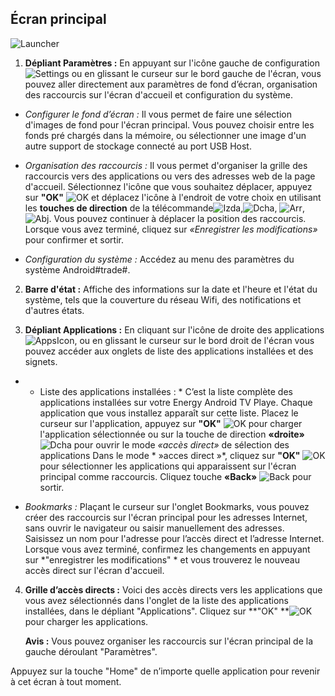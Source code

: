 ## Écran principal

![Launcher](http://static.energysistem.com/images/manuals/42162/54e369a38d4cd.jpg)

1. **Dépliant Paramètres :**
En appuyant sur l'icône gauche de configuration ![Settings](http://static.energysistem.com/images/manuals/42162/5501ccdc3c59e.jpg) ou en glissant le curseur sur le bord gauche de l'écran, vous pouvez aller directement aux paramètres de fond d’écran, organisation des raccourcis sur l'écran d'accueil et configuration du système.

  - *Configurer le fond d’écran :* Il vous permet de faire une sélection d'images de fond pour l'écran principal. Vous pouvez choisir entre les fonds pré chargés dans la mémoire, ou sélectionner une image d'un autre support de stockage connecté au port USB Host.


  - *Organisation des raccourcis  :* Il vous permet d'organiser la grille des raccourcis vers des applications ou vers des adresses web de la page d'accueil. Sélectionnez l'icône que vous souhaitez déplacer, appuyez sur **"OK"** ![OK](http://static.energysistem.com/images/manuals/42162/5501c8043769d.jpg)  et déplacez l'icône à l'endroit de votre choix en utilisant les **touches de direction** de la télécommande![Izda](http://static.energysistem.com/images/manuals/42162/5501c827e464c.jpg),![Dcha](http://static.energysistem.com/images/manuals/42162/5501c819dd674.jpg), ![Arr](http://static.energysistem.com/images/manuals/42162/5501c813dcd00.jpg), ![Abj](http://static.energysistem.com/images/manuals/42162/5501c80f504be.jpg). Vous pouvez continuer à déplacer la position des raccourcis. Lorsque vous avez terminé, cliquez sur *«Enregistrer les modifications»* pour confirmer et sortir.

  - *Configuration du système :* Accédez au menu des paramètres du système Android#trade#.

2. **Barre d'état :**
Affiche des informations sur la date et l'heure et l'état du système, tels que la couverture du réseau Wifi, des notifications et d'autres états.

3. **Dépliant Applications :**
En cliquant sur l'icône de droite des applications ![AppsIcon](http://static.energysistem.com/images/manuals/42162/5501cce1175df.jpg), ou en glissant le curseur sur le bord droit de l'écran vous pouvez accéder aux onglets de liste des applications installées et des signets.

  - * Liste des applications installées : * C’est la liste complète des applications installées sur votre Energy Android TV Playe. Chaque application que vous installez apparaît sur cette liste. Placez le curseur sur l'application, appuyez sur **"OK"** ![OK](http://static.energysistem.com/images/manuals/42162/5501c8043769d.jpg) pour charger l'application sélectionnée ou sur la touche de direction **«droite»** ![Dcha](http://static.energysistem.com/images/manuals/42162/5501c819dd674.jpg)  pour ouvrir le mode *«accès direct»* de sélection des applications Dans le mode * »acces direct »*, cliquez sur **"OK"** ![OK](http://static.energysistem.com/images/manuals/42162/5501c8043769d.jpg) pour sélectionner les applications qui apparaissent sur l'écran principal comme raccourcis. Cliquez touche **«Back»** ![Back](http://static.energysistem.com/images/manuals/42162/5501c809057e9.jpg) pour sortir.

  - *Bookmarks :* Plaçant le curseur sur l'onglet Bookmarks, vous pouvez créer des raccourcis sur l'écran principal pour les adresses Internet, sans ouvrir le navigateur ou saisir manuellement des adresses. Saisissez un nom pour l'adresse pour l’accès direct et l’adresse Internet. Lorsque vous avez terminé, confirmez les changements en appuyant sur *"enregistrer les modifications" * et vous trouverez le nouveau accès direct sur l'écran d'accueil.

4. **Grille d’accès directs :**
Voici des accès directs vers les applications que vous avez sélectionnés dans l'onglet de la liste des applications installées, dans le dépliant "Applications". Cliquez sur **"OK" **![OK](http://static.energysistem.com/images/manuals/42162/5501c8043769d.jpg) pour charger les applications.

      **Avis :** Vous pouvez organiser les raccourcis sur l'écran principal de la gauche déroulant "Paramètres".

Appuyez sur la touche "Home" de n’importe quelle application pour revenir à cet écran à tout moment.


